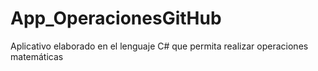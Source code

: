 # App_OperacionesGitHub
Aplicativo elaborado en el lenguaje C# que permita realizar operaciones matemáticas
